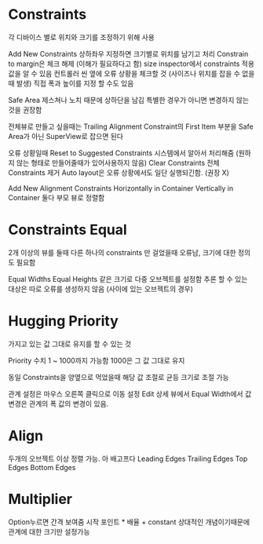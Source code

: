 # Constraints

각 디바이스 별로 위치와 크기를 조정하기 위해 사용

Add New Constraints 상하좌우 지정하면 크기별로 위치를 남기고 처리
Constrain to margin은 체크 해제 (이해가 필요하다고 함)
size inspector에서 constraints 적용 값을 알 수 있음
컨트롤러 씬 옆에 오류 상황을 체크할 것
(사이즈나 위치를 잡을 수 없을 때 발생)
직접 폭과 높이를 지정 할 수도 있음

Safe Area 제스쳐나 노치 때문에 상하단을 남김
특별한 경우가 아니면 변경하지 않는 것을 권장함

전체뷰로 만들고 싶을때는 Trailing Alignment Constraint의 First Item 부분을 Safe Area가 아닌 SuperView로 잡으면 된다

오류 상황일때
Reset to Suggested Constraints 시스템에서 알아서 처리해줌
(원하지 않는 형태로 만들어줄때가 있어사용하지 않음)
Clear Constraints 전체 Constraints 제거
Auto layout은 오류 상황에서도 일단 실행되긴함. (권장 X)

Add New Alignment Constraints Horizontally in Container
Vertically in Container
둘다 부모 뷰로 정렬함

# Constraints Equal

2개 이상의 뷰를 둘때 다른 하나의 constraints 만 걸었을때 오류남,
크기에 대한 정의도 필요함

Equal Widths
Equal Heights
같은 크기로 다중 오브젝트를 설정함
추론 할 수 있는 대상은 따로 오류를 생성하지 않음 (사이에 있는 오브젝트의 경우)

# Hugging Priority

가지고 있는 값 그대로 유지를 할 수 있는 것

Priority 수치
1 ~ 1000까지 가능함
1000은 그 값 그대로 유지

동일 Constraints을 양옆으로 먹었을때 해당 값 조절로 균등 크기로 조절 가능

관계 설정은 마우스 오른쪽 클릭으로 이동 설정
Edit 상세 뷰에서 Equal Width에서 값 변경은 관계의 폭 값의 변경이 있음.

# Align

두개의 오브젝트 이상 정렬 가능. 아 배고프다
Leading Edges
Trailing Edges
Top Edges
Bottom Edges

# Multiplier

Option누르면 간격 보여줌
시작 포인트 * 배율 + constant
상대적인 개념이기때문에 관계에 대한 크기만 설정가능
